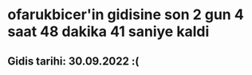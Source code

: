 # ofarukbicer'in gidisine son 2 gun 4 saat 48 dakika 41 saniye kaldi

## Gidis tarihi: 30.09.2022 :(
